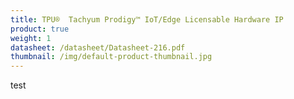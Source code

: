 ```yaml
---
title: TPU®  Tachyum Prodigy™ IoT/Edge Licensable Hardware IP
product: true
weight: 1
datasheet: /datasheet/Datasheet-216.pdf
thumbnail: /img/default-product-thumbnail.jpg
---
```

test